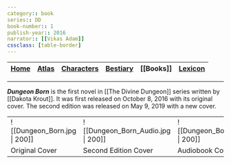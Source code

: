 ```yaml
---
category:: book
series:: DD
book-number:: 1
publish-year:: 2016
narrator:: [[Vikas Adam]]
cssclass: [table-border]
---
```



| [Home](obsidian://open?file=CAL-Wiki&file=Home) |  [Atlas](obsidian://open?file=CAL-Wiki&file=Atlas%2FAtlas)  |[Characters](obsidian://open?file=CAL-Wiki&file=Characters%2FCharacters) | [Bestiary](obsidian://open?file=CAL-Wiki&file=Bestiary%2FBestiary) |[[Books]]| [Lexicon](obsidian://open?file=CAL-Wiki&file=Lexicon%2FLexicon) |
| -------- | -------|------- | ------------ | --------- | ----------- |


-----

_**Dungeon Born**_ is the first novel in [[The Divine Dungeon]] series written by [[Dakota Krout]]. It was first released on October 8, 2016 with its original cover. The second edition was released on May 9, 2019 with a new cover.







|                       |                             |                          |
| --------------------- | --------------------------- | ------------------------ |
| ![[Dungeon_Born.jpg \| 200]] | ![[Dungeon_Born_Audio.jpg \| 200]] | ![[Dungeon_Born_v2.jpg \| 200]] |
| Original Cover        | Second Edition Cover        | Audiobook Cover          |





